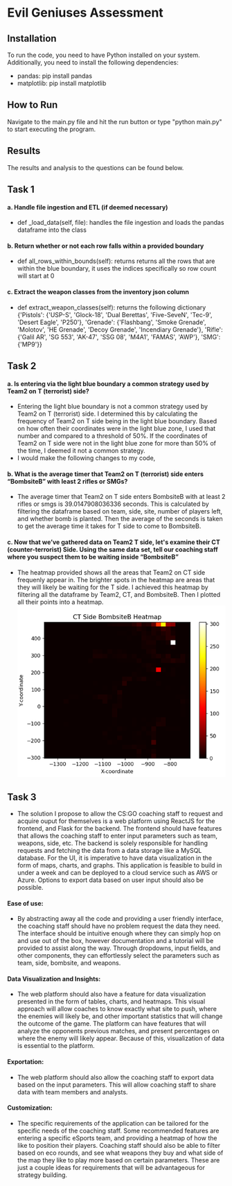 # Evil Geniuses Assessment

## Installation
To run the code, you need to have Python installed on your system. Additionally, you need to install the following dependencies:
* pandas: pip install pandas
* matplotlib: pip install matplotlib

## How to Run
Navigate to the main.py file and hit the run button or type
"python main.py" to start executing the program.

## Results
The results and analysis to the questions can be found below.

## Task 1
#### a. Handle file ingestion and ETL (if deemed necessary)
- def _load_data(self, file): handles the file ingestion and loads
the pandas dataframe into the class

#### b. Return whether or not each row falls within a provided boundary
- def all_rows_within_bounds(self): returns returns all the rows that
are within the blue boundary, it uses the indices specifically so row
count will start at 0

#### c. Extract the weapon classes from the inventory json column
- def extract_weapon_classes(self): returns the following dictionary
{'Pistols': {'USP-S', 'Glock-18', 'Dual Berettas', 'Five-SeveN', 'Tec-9', 'Desert Eagle', 'P250'}, 'Grenade': {'Flashbang', 'Smoke Grenade', 'Molotov', 'HE Grenade', 'Decoy Grenade', 'Incendiary Grenade'}, 'Rifle': {'Galil AR', 'SG 553', 'AK-47', 'SSG 08', 'M4A1', 'FAMAS', 'AWP'}, 'SMG': {'MP9'}}

## Task 2
#### a. Is entering via the light blue boundary a common strategy used by Team2 on T (terrorist) side?
- Entering the light blue boundary is not a common strategy used by
Team2 on T (terrorist) side. I determined this by calculating the frequency of Team2 on T side being in the light blue boundary. Based
on how often their coordinates were in the light blue zone, I used that number and compared to a threshold of 50%. If the coordinates
of Team2 on T side were not in the light blue zone for more than
50% of the time, I deemed it not a common strategy.
- I would make the following changes to my code, 

#### b. What is the average timer that Team2 on T (terrorist) side enters “BombsiteB” with least 2 rifles or SMGs?
- The average timer that Team2 on T side enters BombsiteB
with at least 2 rifles or smgs is 39.0147908036336 seconds. This is calculated by filtering the dataframe based on team, side, site, number of players left, and whether bomb is planted. Then the average of
the seconds is taken to get the average time it takes for T side
to come to BombsiteB.

#### c. Now that we’ve gathered data on Team2 T side, let's examine their CT (counter-terrorist) Side. Using the same data set, tell our coaching staff where you suspect them to be waiting inside “BombsiteB”
- The heatmap provided shows all the areas that Team2 on CT side 
frequenly appear in. The brighter spots in the heatmap are areas
that they will likely be waiting for the T side. I achieved this
heatmap by filtering all the dataframe by Team2, CT, and BombsiteB.
Then I plotted all their points into a heatmap.
![HeatMap](./images/HeatMap.png)

## Task 3
- The solution I propose to allow the CS:GO coaching staff to request and acquire
ouput for themselves is a web platform using ReactJS for the frontend, and Flask for the 
backend. The frontend should have features that allows the coaching staff to enter
input parameters such as team, weapons, side, etc. The backend is solely responsible
for handling requests and fetching the data from a data storage like a MySQL database.
For the UI, it is imperative to have data visualization in the form of maps, charts, and graphs.
This application is feasible to build in under a week and can be deployed to a cloud service
such as AWS or Azure. Options to export data based on user input should also be possible.

#### Ease of use:
- By abstracting away all the code and providing a user friendly interface,
the coaching staff should have no problem request the data they need. The interface
should be intuitive enough where they can simply hop on and use out of the box, however
documentation and a tutorial will be provided to assist along the way. Through dropdowns,
input fields, and other components, they can effortlessly select the parameters such as
team, side, bombsite, and weapons.

#### Data Visualization and Insights:
- The web platform should also have a feature for data visualization presented in the form
of tables, charts, and heatmaps. This visual approach will allow coaches to know exactly
what site to push, where the enemies will likely be, and other important statistics that
will change the outcome of the game. The platform can have features that will analyze 
the opponents previous matches, and present percentages on where the enemy will likely appear.
Because of this, visualization of data is essential to the platform.

#### Exportation:
- The web platform should also allow the coaching staff to export data based on the input
parameters. This will allow coaching staff to share data with team members and analysts.

#### Customization:
- The specific requirements of the application can be tailored for the specific needs of
the coaching staff. Some recommended features are entering a specific eSports team, and
providing a heatmap of how the like to position their players. Coaching staff should also
be able to filter based on eco rounds, and see what weapons they buy and what side of the
map they like to play more based on certain parameters. These are just a couple ideas
for requirements that will be advantageous for strategy building.